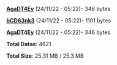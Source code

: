 [**AgaDT4Ey**](/data/AgaDT4Ey.txt) (24/11/22 - 05:22)- 346 bytes

[**bCD63nk3**](/data/bCD63nk3.txt) (24/11/22 - 05:22)- 1101 bytes

[**AgaDT4Ey**](/data/AgaDT4Ey.txt) (24/11/22 - 05:22)- 346 bytes

**Total Datas**: 4621

**Total Size**: 25.31 MB / 25.3 MB